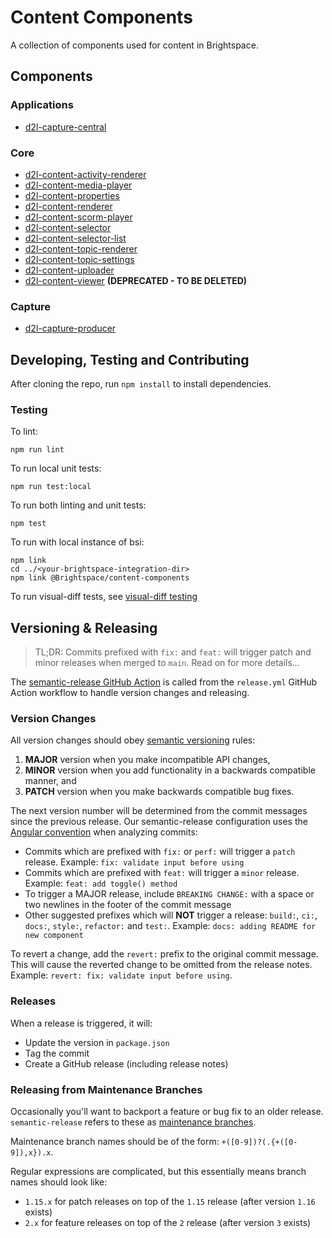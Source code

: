 # Content Components

A collection of components used for content in Brightspace.

## Components

### Applications
* [d2l-capture-central](applications/d2l-capture-central)

### Core
* [d2l-content-activity-renderer](core/d2l-content-activity-renderer)
* [d2l-content-media-player](core/d2l-content-media-player)
* [d2l-content-properties](core/d2l-content-properties)
* [d2l-content-renderer](core/d2l-content-renderer)
* [d2l-content-scorm-player](core/d2l-content-scorm-player)
* [d2l-content-selector](core/d2l-content-selector)
* [d2l-content-selector-list](core/d2l-content-selector-list)
* [d2l-content-topic-renderer](core/d2l-content-topic-renderer)
* [d2l-content-topic-settings](core/d2l-content-topic-settings)
* [d2l-content-uploader](core/d2l-content-uploader)
* [d2l-content-viewer](core/d2l-content-viewer) **(DEPRECATED - TO BE DELETED)**

### Capture
* [d2l-capture-producer](capture/d2l-capture-producer)

## Developing, Testing and Contributing

After cloning the repo, run `npm install` to install dependencies.

### Testing

To lint:

```shell
npm run lint
```

To run local unit tests:

```shell
npm run test:local
```

To run both linting and unit tests:

```shell
npm test
```


To run with local instance of bsi:
```shell
npm link
cd ../<your-brightspace-integration-dir>
npm link @Brightspace/content-components
```

To run visual-diff tests, see [visual-diff testing](https://github.com/BrightspaceUI/core#visual-diff-testing)


## Versioning & Releasing

> TL;DR: Commits prefixed with `fix:` and `feat:` will trigger patch and minor releases when merged to `main`. Read on for more details...

The [semantic-release GitHub Action](https://github.com/BrightspaceUI/actions/tree/main/semantic-release) is called from the `release.yml` GitHub Action workflow to handle version changes and releasing.

### Version Changes

All version changes should obey [semantic versioning](https://semver.org/) rules:
1. **MAJOR** version when you make incompatible API changes,
2. **MINOR** version when you add functionality in a backwards compatible manner, and
3. **PATCH** version when you make backwards compatible bug fixes.

The next version number will be determined from the commit messages since the previous release. Our semantic-release configuration uses the [Angular convention](https://github.com/conventional-changelog/conventional-changelog/tree/master/packages/conventional-changelog-angular) when analyzing commits:
* Commits which are prefixed with `fix:` or `perf:` will trigger a `patch` release. Example: `fix: validate input before using`
* Commits which are prefixed with `feat:` will trigger a `minor` release. Example: `feat: add toggle() method`
* To trigger a MAJOR release, include `BREAKING CHANGE:` with a space or two newlines in the footer of the commit message
* Other suggested prefixes which will **NOT** trigger a release: `build:`, `ci:`, `docs:`, `style:`, `refactor:` and `test:`. Example: `docs: adding README for new component`

To revert a change, add the `revert:` prefix to the original commit message. This will cause the reverted change to be omitted from the release notes. Example: `revert: fix: validate input before using`.

### Releases

When a release is triggered, it will:
* Update the version in `package.json`
* Tag the commit
* Create a GitHub release (including release notes)

### Releasing from Maintenance Branches

Occasionally you'll want to backport a feature or bug fix to an older release. `semantic-release` refers to these as [maintenance branches](https://semantic-release.gitbook.io/semantic-release/usage/workflow-configuration#maintenance-branches).

Maintenance branch names should be of the form: `+([0-9])?(.{+([0-9]),x}).x`.

Regular expressions are complicated, but this essentially means branch names should look like:
* `1.15.x` for patch releases on top of the `1.15` release (after version `1.16` exists)
* `2.x` for feature releases on top of the `2` release (after version `3` exists)
